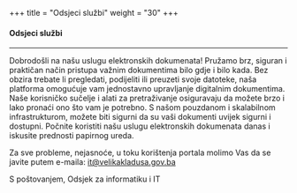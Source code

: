 +++
title = "Odsjeci službi"
weight = "30"
+++

#### Odsjeci službi

---

Dobrodošli na našu uslugu elektronskih dokumenata! Pružamo brz, siguran i praktičan način pristupa važnim dokumentima bilo gdje i bilo kada. Bez obzira trebate li pregledati, podijeliti ili preuzeti svoje datoteke, naša platforma omogućuje vam jednostavno upravljanje digitalnim dokumentima. Naše korisničko sučelje i alati za pretraživanje osiguravaju da možete brzo i lako pronaći ono što vam je potrebno. S našom pouzdanom i skalabilnom infrastrukturom, možete biti sigurni da su vaši dokumenti uvijek sigurni i dostupni. Počnite koristiti našu uslugu elektronskih dokumenata danas i iskusite prednosti papirnog ureda.

Za sve probleme, nejasnoće, u toku korištenja portala molimo Vas da se javite putem e-maila:
it@velikakladusa.gov.ba

S poštovanjem, Odsjek za informatiku i IT

